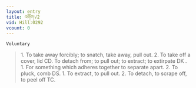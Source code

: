 ```yaml
---
layout: entry
title: འགོག་√2
vid: Hill:0292
vcount: 0
---
```

`Voluntary` 
> 1\.
 To take away forcibly; to snatch, take away, pull out\.
 2\.
 To take off a cover, lid CD\.
 To detach from; to pull out; to extract; to extirpate DK \.
1\.
 For something which adheres together to separate apart\.
 2\.
 To pluck, comb DS\.
1\.
 To extract, to pull out\.
 2\.
 To detach, to scrape off, to peel off TC\.

